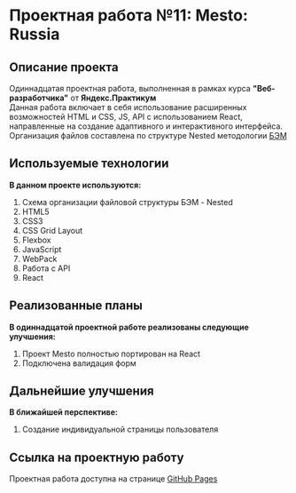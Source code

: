 # Проектная работа №11: Mesto: Russia

## Описание проекта

Одиннадцатая проектная работа, выполненная в рамках курса **"Веб-разработчика"** от **Яндекс.Практикум**  
Данная работа включает в себя использование расширенных возможностей HTML и CSS, JS, API с использованием React, направленные на создание адаптивного и интерактивного интерфейса. Организация файлов составлена по структуре Nested методологии [БЭМ](https://ru.bem.info/)

## Используемые технологии

**В данном проекте используются:**

1. Схема организации файловой структуры БЭМ - Nested
2. HTML5
3. CSS3
4. CSS Grid Layout
5. Flexbox
6. JavaScript
7. WebPack
8. Работа с API
9. React

## Реализованные планы

**В одиннадцатой проектной работе реализованы следующие улучшения:**

1. Проект Mesto полностью портирован на React
2. Подключена валидация форм

## Дальнейшие улучшения

**В ближайшей перспективе:**
1. Создание индивидуальной страницы пользователя

## Ссылка на проектную работу

Проектная работа доступна на странице [GitHub Pages](https://artiquanta.github.io/mesto-react/)